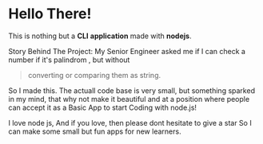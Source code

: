 # Hello There!

This is nothing but a **CLI** **application** made with **nodejs**. 

Story Behind The Project:
My Senior Engineer asked me if I can check a number if it's palindrom , but without

> converting or comparing them as string.

So I made this.
The actuall code base is very small, but something sparked in my mind, that why not make it beautiful and at a position where people can accept it as a Basic App to start Coding with node.js!

I love node js, And if you love, then please dont hesitate to give a star So I can make some small but fun apps for new learners.
